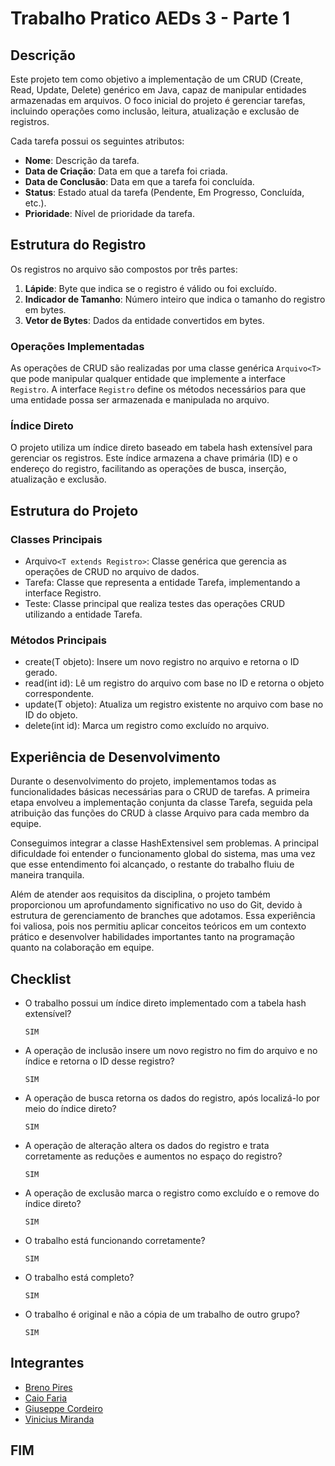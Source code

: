 # Trabalho Pratico AEDs 3 - Parte 1

## Descrição

Este projeto tem como objetivo a implementação de um CRUD (Create, Read, Update, Delete) genérico em Java, capaz de manipular entidades armazenadas em arquivos. O foco inicial do projeto é gerenciar tarefas, incluindo operações como inclusão, leitura, atualização e exclusão de registros.

Cada tarefa possui os seguintes atributos:

- **Nome**: Descrição da tarefa.
- **Data de Criação**: Data em que a tarefa foi criada.
- **Data de Conclusão**: Data em que a tarefa foi concluída.
- **Status**: Estado atual da tarefa (Pendente, Em Progresso, Concluída, etc.).
- **Prioridade**: Nível de prioridade da tarefa.

## Estrutura do Registro

Os registros no arquivo são compostos por três partes:

1. **Lápide**: Byte que indica se o registro é válido ou foi excluído.
2. **Indicador de Tamanho**: Número inteiro que indica o tamanho do registro em bytes.
3. **Vetor de Bytes**: Dados da entidade convertidos em bytes.

### Operações Implementadas

As operações de CRUD são realizadas por uma classe genérica `Arquivo<T>` que pode manipular qualquer entidade que implemente a interface `Registro`. A interface `Registro` define os métodos necessários para que uma entidade possa ser armazenada e manipulada no arquivo.

### Índice Direto

O projeto utiliza um índice direto baseado em tabela hash extensível para gerenciar os registros. Este índice armazena a chave primária (ID) e o endereço do registro, facilitando as operações de busca, inserção, atualização e exclusão.

## Estrutura do Projeto

### Classes Principais

- Arquivo`<T extends Registro>`: Classe genérica que gerencia as operações de CRUD no arquivo de dados.
- Tarefa: Classe que representa a entidade Tarefa, implementando a interface Registro.
- Teste: Classe principal que realiza testes das operações CRUD utilizando a entidade Tarefa.

### Métodos Principais

- create(T objeto): Insere um novo registro no arquivo e retorna o ID gerado.
- read(int id): Lê um registro do arquivo com base no ID e retorna o objeto correspondente.
- update(T objeto): Atualiza um registro existente no arquivo com base no ID do objeto.
- delete(int id): Marca um registro como excluído no arquivo.

## Experiência de Desenvolvimento

Durante o desenvolvimento do projeto, implementamos todas as funcionalidades básicas necessárias para o CRUD de tarefas. 
A primeira etapa envolveu a implementação conjunta da classe Tarefa, seguida pela atribuição das funções do CRUD à classe 
Arquivo para cada membro da equipe.

Conseguimos integrar a classe HashExtensivel sem problemas. A principal dificuldade foi entender o funcionamento global do
sistema, mas uma vez que esse entendimento foi alcançado, o restante do trabalho fluiu de maneira tranquila.

Além de atender aos requisitos da disciplina, o projeto também proporcionou um aprofundamento significativo no uso do Git,
devido à estrutura de gerenciamento de branches que adotamos. Essa experiência foi valiosa, pois nos permitiu aplicar 
conceitos teóricos em um contexto prático e desenvolver habilidades importantes tanto na programação quanto na colaboração 
em equipe.

## Checklist

- O trabalho possui um índice direto implementado com a tabela hash extensível?
   ````
   SIM
   ````
- A operação de inclusão insere um novo registro no fim do arquivo e no índice e retorna o ID desse registro?
   ````
   SIM
   ````

- A operação de busca retorna os dados do registro, após localizá-lo por meio do índice direto?
   ````
   SIM
   ````
- A operação de alteração altera os dados do registro e trata corretamente as reduções e aumentos no espaço do registro?
   ````
   SIM
   ````
- A operação de exclusão marca o registro como excluído e o remove do índice direto?
   ````
   SIM
   ````
- O trabalho está funcionando corretamente?
   ````
   SIM
   ````
- O trabalho está completo?
   ````
   SIM
   ````
- O trabalho é original e não a cópia de um trabalho de outro grupo?
   ````
   SIM
   ````

## Integrantes

- [Breno Pires](https://www.linkedin.com/in/brenopiressantos/)
- [Caio Faria](https://www.linkedin.com/in/caiofdiniz)
- [Giuseppe Cordeiro](https://www.linkedin.com/in/giuseppecordeiro/)
- [Vinicius Miranda](https://www.linkedin.com/in/vinimiraa/)

## FIM
